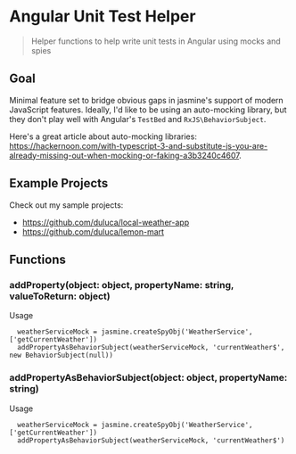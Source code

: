 # Angular Unit Test Helper
> Helper functions to help write unit tests in Angular using mocks and spies

## Goal
Minimal feature set to bridge obvious gaps in jasmine's support of modern JavaScript features. Ideally, I'd like to be using an auto-mocking library, but they don't play well with Angular's `TestBed` and `RxJS\BehaviorSubject`. 

Here's a great article about auto-mocking libraries: https://hackernoon.com/with-typescript-3-and-substitute-js-you-are-already-missing-out-when-mocking-or-faking-a3b3240c4607.

## Example Projects 

Check out my sample projects:
 - https://github.com/duluca/local-weather-app 
 - https://github.com/duluca/lemon-mart

## Functions

### addProperty(object: object, propertyName: string, valueToReturn: object)

Usage
```
  weatherServiceMock = jasmine.createSpyObj('WeatherService', ['getCurrentWeather'])
  addPropertyAsBehaviorSubject(weatherServiceMock, 'currentWeather$', new BehaviorSubject(null))
```

### addPropertyAsBehaviorSubject(object: object, propertyName: string)

Usage
```
  weatherServiceMock = jasmine.createSpyObj('WeatherService', ['getCurrentWeather'])
  addPropertyAsBehaviorSubject(weatherServiceMock, 'currentWeather$')
```
